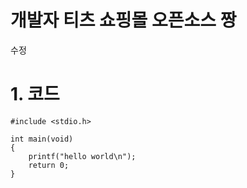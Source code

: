 # 개발자 티츠 쇼핑몰 오픈소스 짱
수정

# 1. 코드
```
#include <stdio.h>

int main(void)
{
    printf("hello world\n");
    return 0;
}
```
